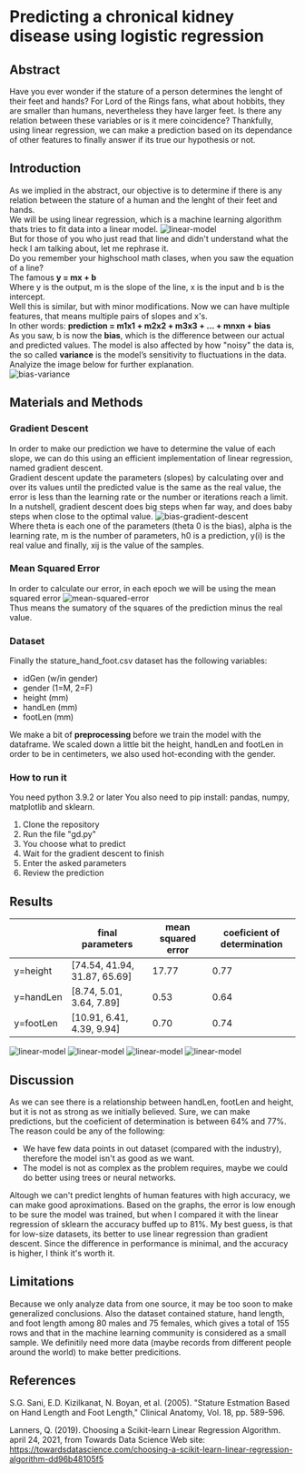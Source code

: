 # Predicting a chronical kidney disease using logistic regression
## Abstract
Have you ever wonder if the stature of a person determines the lenght of their feet and hands? For Lord of the Rings fans, what about hobbits, they are smaller than humans, nevertheless they have larger feet. Is there any relation between these variables or is it mere coincidence? Thankfully, using linear regression, we can make a prediction based on its dependance of other features to finally answer if its true our hypothesis or not. 

## Introduction
As we implied in the abstract, our objective is to determine if there is any relation between the stature of a human and the lenght of their feet and hands.  
We will be using linear regression, which is a machine learning algorithm thats tries to fit data into a linear model. 
![linear-model](https://raw.githubusercontent.com/AlonsoOropeza/LinearRegression/main/linear-model.png)  
But for those of you who just read that line and didn't understand what the heck I am talking about, let me rephrase it.  
Do you remember your highschool math clases, when you saw the equation of a line?  
The famous **y = mx + b**  
Where y is the output, m is the slope of the line, x is the input and b is the intercept.  
Well this is similar, but with minor modifications. Now we can have multiple features, that means multiple pairs of slopes and x's.    
In other words: **prediction = m1x1 + m2x2 + m3x3 + ... + mnxn + bias**    
As you saw, b is now the **bias**, which is the difference between our actual and predicted values. The model is also affected by how "noisy" the data is, the so called **variance** is the model’s sensitivity to fluctuations in the data. Analyize the image below for further explanation.  
![bias-variance](https://raw.githubusercontent.com/AlonsoOropeza/LinearRegression/main/bias-variance.png)  

## Materials and Methods
### Gradient Descent
In order to make our prediction we have to determine the value of each slope, we can do this using an efficient implementation of linear regression, named gradient descent.  
Gradient descent update the parameters (slopes) by calculating over and over its values until the predicted value is the same as the real value, the error is less than the learning rate or the number or iterations reach a limit. In a nutshell, gradient descent does big steps when far way, and does baby steps when close to the optimal value.
![bias-gradient-descent](https://raw.githubusercontent.com/AlonsoOropeza/LinearRegression/main/gradient-descent.png)  
Where theta is each one of the parameters (theta 0 is the bias), alpha is the learning rate, m is the number of parameters, h0 is a prediction, y(i) is the real value and finally, xij is the value of the samples.   
### Mean Squared Error
In order to calculate our error, in each epoch we will be using the mean squared error
![mean-squared-error](https://raw.githubusercontent.com/AlonsoOropeza/LinearRegression/main/mean-squared-error.png)  
Thus means the sumatory of the squares of the prediction minus the real value.
### Dataset
Finally the stature_hand_foot.csv dataset has the following variables:
- idGen (w/in gender)  
- gender (1=M, 2=F)
- height (mm)  
- handLen (mm)   
- footLen (mm)
  
We make a bit of **preprocessing** before we train the model with the dataframe. We scaled down a little bit the height, handLen and footLen in order to be in centimeters, we also used hot-econding with the gender. 
### How to run it
You need python 3.9.2 or later
You also need to pip install: pandas, numpy, matplotlib and sklearn.
1. Clone the repository
2. Run the file "gd.py"
3. You choose what to predict
4. Wait for the gradient descent to finish
5. Enter the asked parameters
6. Review the prediction
## Results
||final parameters|mean squared error|coeficient of determination|
|-|-|-|-|
|y=height|[74.54, 41.94, 31.87, 65.69]|17.77|0.77|
|y=handLen|[8.74, 5.01, 3.64, 7.89]|0.53|0.64|
|y=footLen|[10.91, 6.41, 4.39, 9.94]|0.70|0.74|

![linear-model](https://raw.githubusercontent.com/AlonsoOropeza/LinearRegression/main/errors.png)
![linear-model](https://raw.githubusercontent.com/AlonsoOropeza/LinearRegression/main/handHeight.png)
![linear-model](https://raw.githubusercontent.com/AlonsoOropeza/LinearRegression/main/footHeight.png)
![linear-model](https://raw.githubusercontent.com/AlonsoOropeza/LinearRegression/main/handFoot.png)
## Discussion
As we can see there is a relationship between handLen, footLen and height, but it is not as strong as we initially believed. Sure, we can make predictions, but the coeficient of determination is between 64% and 77%. The reason could be any of the following:
- We have few data points in out dataset (compared with the industry), therefore the model isn't as good as we want.
- The model is not as complex as the problem requires, maybe we could do better using trees or neural networks.

Altough we can't predict lenghts of human features with high accuracy, we can make good aproximations. Based on the graphs, the error is low enough to be sure the model was trained, but when I compared it with the linear regression of sklearn the accuracy buffed up to 81%. My best guess, is that for low-size datasets, its better to use linear regression than gradient descent. Since the difference in performance is minimal, and the accuracy is higher, I think it's worth it. 
## Limitations
Because we only analyze data from one source, it may be too soon to make generalized conclusions. Also the dataset contained stature, hand length, and foot length among 80 males and 75 females, which gives a total of 155 rows and that in the machine learning community is considered as a small sample. We definitily need more data (maybe records from different people around the world) to make better predicitions. 
## References
S.G. Sani, E.D. Kizilkanat, N. Boyan, et al. (2005).
"Stature Estmation Based on Hand Length and Foot Length," Clinical
Anatomy, Vol. 18, pp. 589-596.

Lanners, Q. (2019). Choosing a Scikit-learn Linear Regression Algorithm. april 24, 2021, from Towards Data Science Web site: https://towardsdatascience.com/choosing-a-scikit-learn-linear-regression-algorithm-dd96b48105f5
